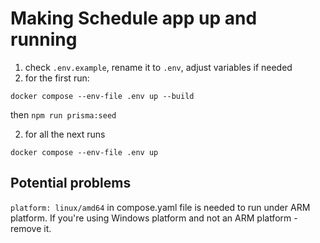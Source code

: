 # Making Schedule app up and running

1. check `.env.example`, rename it to `.env`, adjust variables if needed
2. for the first run:

`docker compose --env-file .env up --build`

then `npm run prisma:seed`

2. for all the next runs

`docker compose --env-file .env up`

## Potential problems
`platform: linux/amd64` in compose.yaml file is needed to run under ARM platform. If you're using Windows platform and not an ARM platform - remove it.
